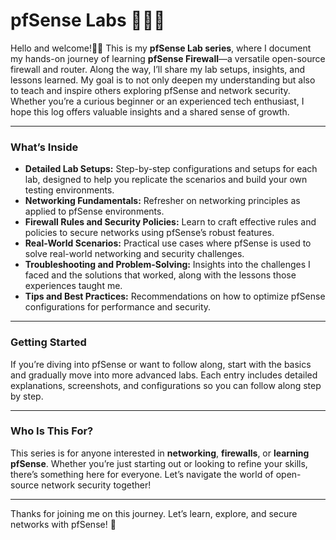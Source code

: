 # pfSense Labs 📛📛📛


Hello and welcome!👋👋  This is my **pfSense Lab series**, where I document my hands-on journey of learning **pfSense Firewall**—a versatile open-source firewall and router. Along the way, I’ll share my lab setups, insights, and lessons learned. My goal is to not only deepen my understanding but also to teach and inspire others exploring pfSense and network security. Whether you’re a curious beginner or an experienced tech enthusiast, I hope this log offers valuable insights and a shared sense of growth.  

---

### **What’s Inside**  

- **Detailed Lab Setups:** Step-by-step configurations and setups for each lab, designed to help you replicate the scenarios and build your own testing environments.  
- **Networking Fundamentals:** Refresher on networking principles as applied to pfSense environments.  
- **Firewall Rules and Security Policies:** Learn to craft effective rules and policies to secure networks using pfSense’s robust features.  
- **Real-World Scenarios:** Practical use cases where pfSense is used to solve real-world networking and security challenges.  
- **Troubleshooting and Problem-Solving:** Insights into the challenges I faced and the solutions that worked, along with the lessons those experiences taught me.  
- **Tips and Best Practices:** Recommendations on how to optimize pfSense configurations for performance and security.  

---

### **Getting Started**  
If you’re diving into pfSense or want to follow along, start with the basics and gradually move into more advanced labs. Each entry includes detailed explanations, screenshots, and configurations so you can follow along step by step.  

---

### **Who Is This For?**  
This series is for anyone interested in **networking**, **firewalls**, or **learning pfSense**. Whether you’re just starting out or looking to refine your skills, there’s something here for everyone. Let’s navigate the world of open-source network security together!  

---

Thanks for joining me on this journey. Let’s learn, explore, and secure networks with pfSense! 🚀
